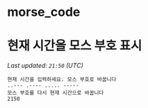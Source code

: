 # morse_code
# 현재 시간을 모스 부호 표시
<!-- MORSE_TIME_START -->
<!-- MORSE_TIME_START -->
_Last updated: `21:50` (UTC)_

```
현재 시간을 입력하세요. 모스 부호로 바꿉니다
..--- .---- ..... -----
모스 부호를 다시 현재 시간으로 바꿉니다
2150
```
<!-- MORSE_TIME_END -->
<!-- MORSE_TIME_START -->
<!-- MORSE_TIME_START -->
<!-- MORSE_TIME_START -->
<!-- MORSE_TIME_START -->
<!-- MORSE_TIME_START -->
<!-- MORSE_TIME_START -->
<!-- MORSE_TIME_START -->
<!-- MORSE_TIME_START -->
<!-- MORSE_TIME_START -->
<!-- MORSE_TIME_START -->
<!-- MORSE_TIME_START -->
<!-- MORSE_TIME_START -->
<!-- MORSE_TIME_START -->
<!-- MORSE_TIME_START -->
<!-- MORSE_TIME_START -->
<!-- MORSE_TIME_START -->
<!-- MORSE_TIME_START -->
<!-- MORSE_TIME_START -->
<!-- MORSE_TIME_START -->
<!-- MORSE_TIME_START -->
<!-- MORSE_TIME_START -->
<!-- MORSE_TIME_START -->
